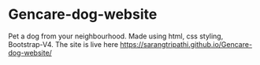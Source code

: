 # Gencare-dog-website
Pet a dog from your neighbourhood. 
Made using html, css styling, Bootstrap-V4.
The site is live here https://sarangtripathi.github.io/Gencare-dog-website/

